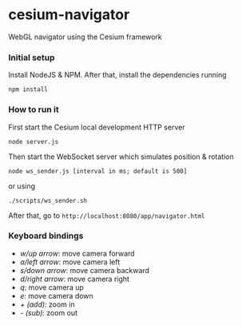 # cesium-navigator
WebGL navigator using the Cesium framework

### Initial setup
Install NodeJS & NPM. After that, install the dependencies running
```{r, engine='bash', code_block_name}
npm install
```

### How to run it
First start the Cesium local development HTTP server
```{r, engine='bash', code_block_name}
node server.js
```

Then start the WebSocket server which simulates position & rotation
```{r, engine='bash', code_block_name}
node ws_sender.js [interval in ms; default is 500]
```

or using
```{r, engine='bash', code_block_name}
./scripts/ws_sender.sh
```

After that, go to `http://localhost:8080/app/navigator.html`

### Keyboard bindings
* _w/up arrow_: move camera forward
* _a/left arrow_: move camera left
* _s/down arrow_: move camera backward
* _d/right arrow_: move camera right
* _q_: move camera up
* _e_: move camera down
* _\+ (add)_: zoom in
* _\- (sub)_: zoom out
